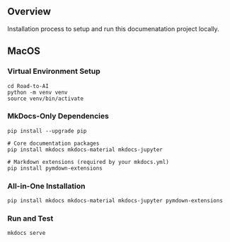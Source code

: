 ## Overview

Installation process to setup and run this documenatation project locally.

## MacOS

### Virtual Environment Setup

```
cd Road-to-AI
python -m venv venv
source venv/bin/activate
```

### MkDocs-Only Dependencies

```
pip install --upgrade pip

# Core documentation packages
pip install mkdocs mkdocs-material mkdocs-jupyter

# Markdown extensions (required by your mkdocs.yml)
pip install pymdown-extensions
```

### All-in-One Installation

```
pip install mkdocs mkdocs-material mkdocs-jupyter pymdown-extensions
```

### Run and Test

```
mkdocs serve
```